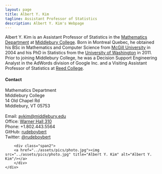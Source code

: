 ```yaml
---
layout: page
title: Albert Y. Kim
tagline: Assistant Professor of Statistics
description: Albert Y. Kim's Webpage
---
```


Albert Y. Kim is an Assistant Professor of Statistics in the
[Mathematics Department](http://www.middlebury.edu/academics/math/) at
[Middlebury College](http://www.middlebury.edu/).  Born in Montreal Quebec,
he obtained his BSc in Mathematics and Computer Science from
[McGill University](http://www.mcgill.ca/) in 2004 and his PhD in Statistics from
the [University of Washington](http://www.uw.edu/) in 2011.  Prior to joining
Middlebury College, he was a Decision Support Engineering Analyst in the AdWords
division of Google Inc. and a Visiting Assistant Professor of Statistics at
[Reed College](http://www.reed.edu/).  

<div class="container">
<h4><a name="contact"></a>Contact</h4>
    <div class="row-fluid">
        <div class="span5">
            Mathematics Department<br>
            Middlebury College<br>
            14 Old Chapel Rd<br>
            Middlebury, VT 05753<br>
            <br>
            Email: <a href="mailto:aykim@middlebury.edu">aykim@middlebury.edu</a><br>
            Office: <a href="https://www.google.com/maps/place/Warner+Hall,+Middlebury,+VT+05753/@44.0101835,-73.1753978,17z/data=!3m1!4b1!4m2!3m1!1s0x4cb55d01b4b16bab:0x7e3ab849ef621319">Warner Hall 310</a><br>
            Phone: +1.802.443.5564<br>
            GitHub: <a href="http://github.com/rudeboybert">rudeboybert</a><br>
            Twitter: <a href="http://twitter.com/rudeboybert">@rudeboybert</a><br>
        </div>

        <div class="span2">
        <a href="../assets/pics/photo.jpg"><img src="../assets/pics/photo.jpg" title="Albert Y. Kim" alt="Albert Y. Kim"/></a>
        </div>
    </div>
</div>
